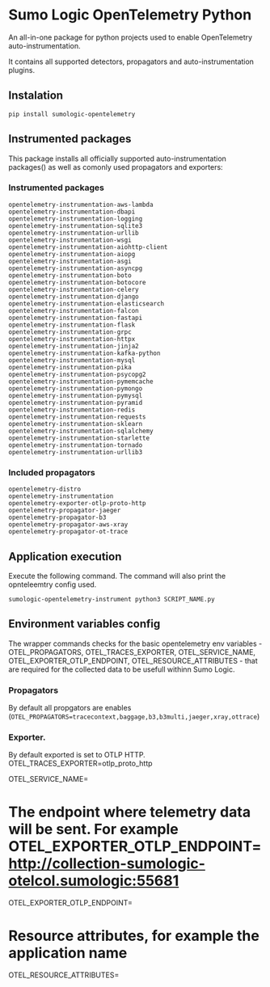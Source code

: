 # Sumo Logic OpenTelemetry Python


An all-in-one package for python projects used to enable OpenTelemetry auto-instrumentation.

It contains all supported detectors, propagators and auto-instrumentation plugins.

## Instalation

```
pip install sumologic-opentelemetry
```


## Instrumented packages

This package installs all officially supported auto-instrumentation packages() as well as comonly used propagators and exporters:

### Instrumented packages
```
opentelemetry-instrumentation-aws-lambda
opentelemetry-instrumentation-dbapi
opentelemetry-instrumentation-logging
opentelemetry-instrumentation-sqlite3
opentelemetry-instrumentation-urllib
opentelemetry-instrumentation-wsgi
opentelemetry-instrumentation-aiohttp-client
opentelemetry-instrumentation-aiopg
opentelemetry-instrumentation-asgi
opentelemetry-instrumentation-asyncpg
opentelemetry-instrumentation-boto
opentelemetry-instrumentation-botocore
opentelemetry-instrumentation-celery
opentelemetry-instrumentation-django
opentelemetry-instrumentation-elasticsearch
opentelemetry-instrumentation-falcon
opentelemetry-instrumentation-fastapi
opentelemetry-instrumentation-flask
opentelemetry-instrumentation-grpc
opentelemetry-instrumentation-httpx
opentelemetry-instrumentation-jinja2
opentelemetry-instrumentation-kafka-python
opentelemetry-instrumentation-mysql
opentelemetry-instrumentation-pika
opentelemetry-instrumentation-psycopg2
opentelemetry-instrumentation-pymemcache
opentelemetry-instrumentation-pymongo
opentelemetry-instrumentation-pymysql
opentelemetry-instrumentation-pyramid
opentelemetry-instrumentation-redis
opentelemetry-instrumentation-requests
opentelemetry-instrumentation-sklearn
opentelemetry-instrumentation-sqlalchemy
opentelemetry-instrumentation-starlette
opentelemetry-instrumentation-tornado
opentelemetry-instrumentation-urllib3
```

### Included propagators
```
opentelemetry-distro
opentelemetry-instrumentation
opentelemetry-exporter-otlp-proto-http
opentelemetry-propagator-jaeger
opentelemetry-propagator-b3
opentelemetry-propagator-aws-xray
opentelemetry-propagator-ot-trace
```

## Application execution
 Execute the following command. The command will also print the opnteleemtry config used.

```
sumologic-opentelemetry-instrument python3 SCRIPT_NAME.py
```

## Environment variables config
The wrapper commands checks for the basic opentelemetry env variables - OTEL_PROPAGATORS, OTEL_TRACES_EXPORTER, OTEL_SERVICE_NAME, OTEL_EXPORTER_OTLP_ENDPOINT, OTEL_RESOURCE_ATTRIBUTES - that are required for the collected data to be usefull withinn Sumo Logic.

### Propagators
By default all propgators are enables (`OTEL_PROPAGATORS=tracecontext,baggage,b3,b3multi,jaeger,xray,ottrace`)

### Exporter.
By default exported is set to OTLP HTTP.
OTEL_TRACES_EXPORTER=otlp_proto_http

OTEL_SERVICE_NAME=
# The endpoint where telemetry data will be sent. For example OTEL_EXPORTER_OTLP_ENDPOINT=http://collection-sumologic-otelcol.sumologic:55681
OTEL_EXPORTER_OTLP_ENDPOINT=
# Resource attributes, for example the application name
OTEL_RESOURCE_ATTRIBUTES=
